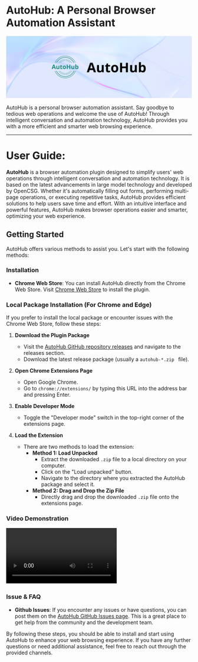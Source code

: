 # AutoHub: A Personal Browser Automation Assistant

<p align="center">
  <img src="./static/img/AutoHub.jpeg" alt="Logo" width="1000">
</p>

AutoHub is a personal browser automation assistant. Say goodbye to tedious web operations and welcome the use of AutoHub! Through intelligent conversation and automation technology, AutoHub provides you with a more efficient and smarter web browsing experience.

___

# User Guide:

**AutoHub** is a browser automation plugin designed to simplify users' web operations through intelligent conversation and automation technology. It is based on the latest advancements in large model technology and developed by OpenCSG. Whether it's automatically filling out forms, performing multi-page operations, or executing repetitive tasks, AutoHub provides efficient solutions to help users save time and effort. With an intuitive interface and powerful features, AutoHub makes browser operations easier and smarter, optimizing your web experience.

## Getting Started

AutoHub offers various methods to assist you. Let's start with the following methods:

### **Installation**

- **Chrome Web Store**: You can install AutoHub directly from the Chrome Web Store. Visit [Chrome Web Store](https://chromewebstore.google.com/detail/opencsg-autohub/nlolpocboolodbjkcakhdnnlhmlgpjgl?hl=zh-CN&utm_source=ext_sidebar) to install the plugin. 

### **Local Package Installation (For Chrome and Edge)**

If you prefer to install the local package or encounter issues with the Chrome Web Store, follow these steps:

1. **Download the Plugin Package**
   - Visit the [AutoHub GitHub repository releases]([https://github.com/OpenCSGs/AutoHub](https://github.com/OpenCSGs/AutoHub/releases)) and navigate to the releases section.
   - Download the latest release package (usually a `autohub-*.zip
` file).

2. **Open Chrome Extensions Page**
   - Open Google Chrome.
   - Go to `chrome://extensions/` by typing this URL into the address bar and pressing Enter.

3. **Enable Developer Mode**
   - Toggle the "Developer mode" switch in the top-right corner of the extensions page.

4. **Load the Extension**
   - There are two methods to load the extension:
     - **Method 1: Load Unpacked**
       - Extract the downloaded `.zip` file to a local directory on your computer.
       - Click on the "Load unpacked" button.
       - Navigate to the directory where you extracted the AutoHub package and select it.
     - **Method 2: Drag and Drop the Zip File**
       - Directly drag and drop the downloaded `.zip` file onto the extensions page.

### **Video Demonstration**

<video src="https://github.com/OpenCSGs/AutoHub/raw/main/media/mainfeature.mp4" controls>
Your browser does not support the video tag.
</video>

### **Issue & FAQ**

- **Github Issues**: If you encounter any issues or have questions, you can post them on the [AutoHub GitHub Issues page](https://github.com/OpenCSGs/AutoHub/issues). This is a great place to get help from the community and the development team.

By following these steps, you should be able to install and start using AutoHub to enhance your web browsing experience. If you have any further questions or need additional assistance, feel free to reach out through the provided channels.
